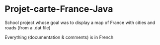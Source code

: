 Projet-carte-France-Java
========================

School project whose goal was to display a map of France with cities and roads (from a .dat file)

Everything (documentation & comments) is in French
